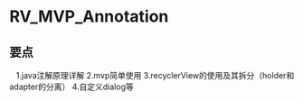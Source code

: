 # RV_MVP_Annotation

## 要点

    1.java注解原理详解
    2.mvp简单使用
    3.recyclerView的使用及其拆分（holder和adapter的分离）
    4.自定义dialog等
